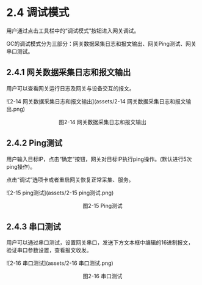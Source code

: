 # 2.4 调试模式

用户通过点击工具栏中的“调试模式”按钮进入网关调试。 

GC的调试模式分为三部分：网关数据采集日志和报文输出、网关Ping测试、网关串口测试。 



## 2.4.1 网关数据采集日志和报文输出

用户可以查看网关运行日志及网关与设备交互的报文。

![2-14 网关数据采集日志和报文输出](assets/2-14 网关数据采集日志和报文输出.png)

<center>图2-14 网关数据采集日志和报文输出</center>



## 2.4.2 Ping测试

用户输入目标IP，点击“确定”按钮，网关对目标IP执行ping操作。(默认进行5次ping操作)。

点击“调试”选项卡或者重启网关恢复正常采集、服务。

![2-15 ping测试](assets/2-15 ping测试.png)

<center>图2-15 Ping测试</center>



## 2.4.3 串口测试

用户可以通过串口测试，设置网关串口，发送下方文本框中编辑的16进制报文，验证串口参数设置，查看报文收发。

![2-16 串口测试](assets/2-16 串口测试.png)

<center>图2-16 串口测试</center>


